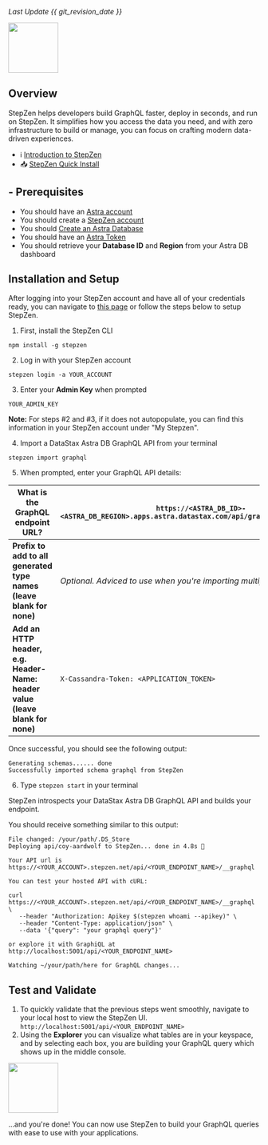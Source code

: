 *Last Update {{ git_revision_date }}* 

<img src="../../../../img/stepzen/stepzen_logo.png" height="100px" />

## Overview

StepZen helps developers build GraphQL faster, deploy in seconds, and run on StepZen. It simplifies how you access the data you need, and with zero infrastructure to build or manage, you can focus on crafting modern data-driven experiences. 

- ℹ️ [Introduction to StepZen](https://stepzen.com/about)
- 📥 [StepZen Quick Install](https://stepzen.com/getting-started?details=nosql)

## - Prerequisites

- You should have an [Astra account](https://astra.dev/3B7HcYo)
- You should create a [StepZen account](https://login.stepzen.com/login?state=hKFo2SAzTkRHaXRiME5VVjVwd1RBOVZtTy1YdGF1b1pRa2dLeaFupWxvZ2luo3RpZNkgVS1RYUNkdkRpWENJNXViU0VnalBLWkFjYkc5QUV0QzSjY2lk2SA3UG9mU2I3NnBXNFRZdEg2T01jNFEwQWZ2bW96N20xUg&client=7PofSb76pW4TYtH6OMc4Q0Afvmoz7m1R&protocol=oauth2&scope=openid%20profile%20email&response_type=code&redirect_uri=https%3A%2F%2Fstepzen.com%2Fapi%2Fauth%2Fcallback&screen_hint=signUp&utm_source=unknown&utm_medium=website&utm_content=.grid.hero-header.text-center.button-row.mt-1.button.large.color3&nonce=Mpfl5vlBh3RdOelIO9OrUSP32XamxapUUDZNwUJm8-Y&code_challenge=VKd4KVAJGB1Mu62fbCkqWMQ_iv3QttZD0VrdRFRSUL4&code_challenge_method=S256)
- You should [Create an Astra Database](/docs/pages/astra/create-instance/)
- You should have an [Astra Token](/docs/pages/astra/create-token/)
- You should retrieve your **Database ID** and **Region** from your Astra DB dashboard



## Installation and Setup
After logging into your StepZen account and have all of your credentials ready, you can navigate to [this page](https://stepzen.com/getting-started?details=nosql) or follow the steps below to setup StepZen.

1. First, install the StepZen CLI 
```
npm install -g stepzen
```

2. Log in with your StepZen account
```
stepzen login -a YOUR_ACCOUNT
```

3. Enter your **Admin Key** when prompted
```
YOUR_ADMIN_KEY
```
**Note:** For steps #2 and #3, if it does not autopopulate, you can find this information in your StepZen account under "My Stepzen".
    
4. Import a DataStax Astra DB GraphQL API from your terminal
```
stepzen import graphql
```
5. When prompted, enter your GraphQL API details:

| What is the GraphQL endpoint URL?           | `https://<ASTRA_DB_ID>-<ASTRA_DB_REGION>.apps.astra.datastax.com/api/graphql/<KEYSPACE_NAME>` |
|------------------------------------------|-------------------------------------------------------------------------------------------------------|
| **Prefix to add to all generated type names (leave blank for none)**                | *Optional. Adviced to use when you're importing multiple data sources.*                       |
| **Add an HTTP header, e.g. Header-Name: header value (leave blank for none)** | `X-Cassandra-Token: <APPLICATION_TOKEN>`                                              |


Once successful, you should see the following output:
```
Generating schemas...... done
Successfully imported schema graphql from StepZen
```
6. Type `stepzen start` in your terminal

StepZen introspects your DataStax Astra DB GraphQL API and builds your endpoint. 

You should receive something similar to this output:
```
File changed: /your/path/.DS_Store
Deploying api/coy-aardwolf to StepZen... done in 4.8s 🚀

Your API url is  https://<YOUR_ACCOUNT>.stepzen.net/api/<YOUR_ENDPOINT_NAME>/__graphql

You can test your hosted API with cURL:

curl https://<YOUR_ACCOUNT>.stepzen.net/api/<YOUR_ENDPOINT_NAME>/__graphql \
   --header "Authorization: Apikey $(stepzen whoami --apikey)" \
   --header "Content-Type: application/json" \
   --data '{"query": "your graphql query"}'

or explore it with GraphiQL at  http://localhost:5001/api/<YOUR_ENDPOINT_NAME>

Watching ~/your/path/here for GraphQL changes...
```

## Test and Validate
1. To quickly validate that the previous steps went smoothly, navigate to your local host to view the StepZen UI. <br /> `http://localhost:5001/api/<YOUR_ENDPOINT_NAME>`
2. Using the **Explorer** you can visualize what tables are in your keyspace, and by selecting each box, you are building your GraphQL query which shows up in the middle console. 
<img src="../../../../img/stepzen/stepzen_ui.png" height="100px" />

...and you're done! You can now use StepZen to build your GraphQL queries with ease to use with your applications. 
